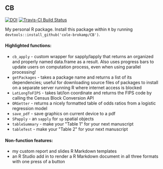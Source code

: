 ## CB


[![DOI](https://zenodo.org/badge/21831/cole-brokamp/CB.svg)](https://zenodo.org/badge/latestdoi/21831/cole-brokamp/CB)
[![Travis-CI Build Status](https://travis-ci.org/cole-brokamp/CB.svg?branch=master)](https://travis-ci.org/cole-brokamp/CB)


My personal R package. Install this package within `R` by running `devtools::install_github('cole-brokamp/CB')`.

#### Highlighted functions:

- `cb_apply` - custom wrapper for sapply/lapply that returns an organized and properly named data.frame as a result. Also uses progress bars to update users on computation process, even when using parallel processing!
- `getPackages` - takes a package name and returns a list of its dependencies; useful for downloading source files of packages to install on a separate server running R where internet access is blocked
- `LatLongToFIPS` - takes lat/lon coordinate and returns the FIPS code by calling the Census Block Conversion API
- `ORGetter` - returns a nicely formatted table of odds ratios from a logistic regression model
- `save_pdf` - save graphics on current device to a pdf
- `SPapply` - an `sapply` for `sp` spatial objects
- `tableSummary` - make your "Table 1" for your next manuscript
- `tableTest` - make your "Table 2" for your next manuscript

#### Non-function features:

- my custom report and slides R Markdown templates
- an R Studio add in to render a R Markdown document in all three formats with one press of a button




